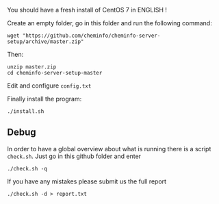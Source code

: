 You should have a fresh install of CentOS 7 in ENGLISH !


Create an empty folder, go in this folder and run the following command:

```
wget "https://github.com/cheminfo/cheminfo-server-setup/archive/master.zip"
```

Then:
```
unzip master.zip
cd cheminfo-server-setup-master
```

Edit and configure ```config.txt```

Finally install the program:
```
./install.sh
```


## Debug

In order to have a global overview about what is running there is a script `check.sh`. Just go in this github folder and enter

```
./check.sh -q
```

If you have any mistakes please submit us the full report
```
./check.sh -d > report.txt
```




